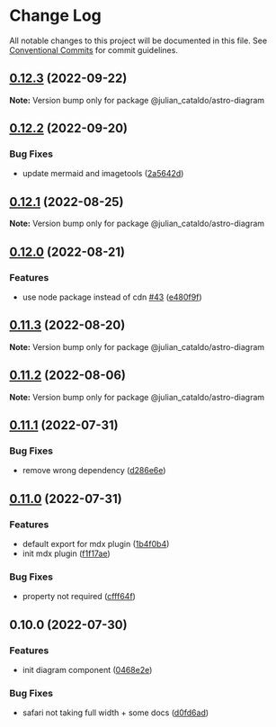 # Change Log

All notable changes to this project will be documented in this file.
See [Conventional Commits](https://conventionalcommits.org) for commit guidelines.

## [0.12.3](https://github.com/JulianCataldo/web-garden/compare/@julian_cataldo/astro-diagram@0.12.2...@julian_cataldo/astro-diagram@0.12.3) (2022-09-22)

**Note:** Version bump only for package @julian_cataldo/astro-diagram





## [0.12.2](https://github.com/JulianCataldo/web-garden/compare/@julian_cataldo/astro-diagram@0.12.1...@julian_cataldo/astro-diagram@0.12.2) (2022-09-20)


### Bug Fixes

* update mermaid and imagetools ([2a5642d](https://github.com/JulianCataldo/web-garden/commit/2a5642d217e3a3e84dbda72c95edaf095123ce3d))



## [0.12.1](https://github.com/JulianCataldo/web-garden/compare/@julian_cataldo/astro-diagram@0.12.0...@julian_cataldo/astro-diagram@0.12.1) (2022-08-25)

**Note:** Version bump only for package @julian_cataldo/astro-diagram





## [0.12.0](https://github.com/JulianCataldo/web-garden/compare/@julian_cataldo/astro-diagram@0.11.3...@julian_cataldo/astro-diagram@0.12.0) (2022-08-21)


### Features

* use node package instead of cdn [#43](https://github.com/JulianCataldo/web-garden/issues/43) ([e480f9f](https://github.com/JulianCataldo/web-garden/commit/e480f9fadb62705e174461527151002925f78858))



## [0.11.3](https://github.com/JulianCataldo/web-garden/compare/@julian_cataldo/astro-diagram@0.11.2...@julian_cataldo/astro-diagram@0.11.3) (2022-08-20)

**Note:** Version bump only for package @julian_cataldo/astro-diagram





## [0.11.2](https://github.com/JulianCataldo/web-garden/compare/@julian_cataldo/astro-diagram@0.11.1...@julian_cataldo/astro-diagram@0.11.2) (2022-08-06)

**Note:** Version bump only for package @julian_cataldo/astro-diagram





## [0.11.1](https://github.com/JulianCataldo/web-garden/compare/@julian_cataldo/astro-diagram@0.11.0...@julian_cataldo/astro-diagram@0.11.1) (2022-07-31)


### Bug Fixes

* remove wrong dependency ([d286e6e](https://github.com/JulianCataldo/web-garden/commit/d286e6ee21676a87ac587df1419c9cde7932d9ee))



## [0.11.0](https://github.com/JulianCataldo/web-garden/compare/@julian_cataldo/astro-diagram@0.10.0...@julian_cataldo/astro-diagram@0.11.0) (2022-07-31)


### Features

* default export for mdx plugin ([1b4f0b4](https://github.com/JulianCataldo/web-garden/commit/1b4f0b4f84afde69710740f3030c1b8493aa6ade))
* init mdx plugin ([f1f17ae](https://github.com/JulianCataldo/web-garden/commit/f1f17ae5b75be5fb318c9e076bc345151446d99a))


### Bug Fixes

* property not required ([cfff64f](https://github.com/JulianCataldo/web-garden/commit/cfff64f8230fd8e1941b29865799b964d88e9f3f))



## 0.10.0 (2022-07-30)


### Features

* init diagram component ([0468e2e](https://github.com/JulianCataldo/web-garden/commit/0468e2ed2454787fd7f5747a2415dad00fe418c5))


### Bug Fixes

* safari not taking full width + some docs ([d0fd6ad](https://github.com/JulianCataldo/web-garden/commit/d0fd6ada8ea4c43079d8792e60e94f02e97d9c0d))
